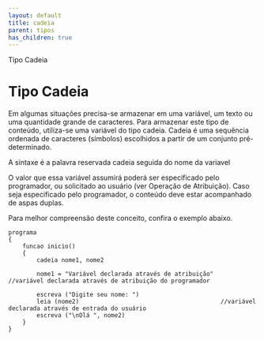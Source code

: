 ```yaml
---
layout: default
title: cadeia
parent: tipos
has_children: true
---
```



Tipo Cadeia

Tipo Cadeia
===========

Em algumas situações precisa-se armazenar em uma variável, um texto ou uma quantidade grande de caracteres. Para armazenar este tipo de conteúdo, utiliza-se uma variável do tipo cadeia. Cadeia é uma sequência ordenada de caracteres (símbolos) escolhidos a partir de um conjunto pré-determinado.

A sintaxe é a palavra reservada cadeia seguida do nome da variavel

O valor que essa variável assumirá poderá ser especificado pelo programador, ou solicitado ao usuário (ver Operação de Atribuição). Caso seja especificado pelo programador, o conteúdo deve estar acompanhado de aspas duplas. 

Para melhor compreensão deste conceito, confira o exemplo abaixo.

```
programa
{
    funcao inicio()
	{
		cadeia nome1, nome2

		nome1 = "Variável declarada através de atribuição"		//variável declarada através de atribuição do programador

		escreva ("Digite seu nome: ")
		leia (nome2)										//variável declarada através de entrada do usuário
		escreva ("\nOlá ", nome2) 
	}
}

```

